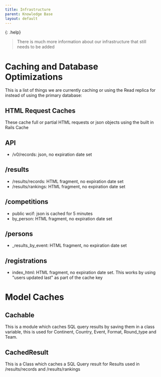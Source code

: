 ```yaml
---
title: Infrastructure
parent: Knowledge Base
layout: default
---
```


{: .help}
> There is much more information about our infrastructure that still needs to be added

# Caching and Database Optimizations

This is a list of things we are currently caching or using the Read replica for instead of using the primary database:

## HTML Request Caches
These cache full or partial HTML requests or json objects using the built in Rails Cache

## API
- /v0/records: json, no expiration date set

## /results
- /results/records: HTML fragment, no expiration date set
- /results/rankings: HTML fragment, no expiration date set

## /competitions
- public wcif: json is cached for 5 minutes
- by_person: HTML fragment, no expiration date set

## /persons
- _results_by_event: HTML fragment, no expiration date set

## /registrations
- index_html: HTML fragment, no expiration date set. This works by using "users updated last" as part of the cache key

# Model Caches

## Cachable
This is a module which caches SQL query results by saving them in a class variable, this is used for Continent, Country, Event, Format, Round_type and Team.

## CachedResult
This is a Class which caches a SQL Query result for Results used in /results/records and /results/rankings
